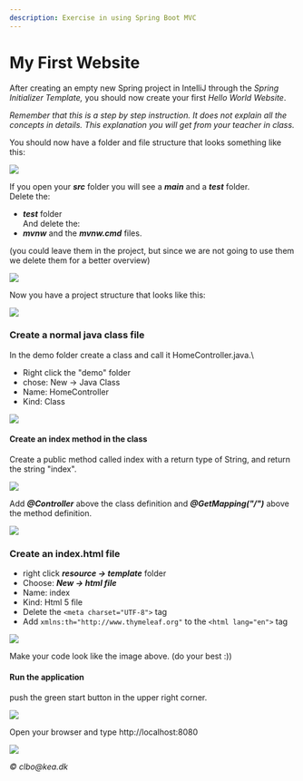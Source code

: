 ```yaml
---
description: Exercise in using Spring Boot MVC
---
```


# My First Website

After creating an empty new Spring project in IntelliJ through the _Spring Initializer Template,_ you should now create your first _Hello World Website_.

_Remember that this is a step by step instruction. It does not explain all the concepts in details. This explanation you will get from your teacher in class._

You should now have a folder and file structure that looks something like this:

![](<../.gitbook/assets/Screen Shot 2017-11-17 at 10.58.46.png>)

If you open your _**src**_ folder you will see a _**main**_ and a _**test**_ folder.\
Delete the:

* _**test**_ folder\
  And delete the:
* _**mvnw**_ and the _**mvnw.cmd**_ files.

(you could leave them in the project, but since we are not going to use them we delete them for a better overview)

![](<../.gitbook/assets/Screen Shot 2017-11-17 at 11.06.38.png>)

Now you have a project structure that looks like this:

![](<../.gitbook/assets/Screen Shot 2017-11-17 at 11.13.55.png>)

### Create a normal java class file

In the demo folder create a class and call it HomeController.java.\


* Right click the "demo" folder
* chose: New -> Java Class
* Name: HomeController
* Kind: Class

![](<../.gitbook/assets/Screen Shot 2017-11-17 at 23.12.13.png>)

#### Create an index method in the class

Create a public method called index with a return type of String, and return the string "index".

![](<../.gitbook/assets/Screen Shot 2017-11-17 at 23.19.40.png>)

Add _**@Controller**_ above the class definition and _**@GetMapping("/")**_ above the method definition.

![](<../.gitbook/assets/Screen Shot 2017-11-17 at 23.30.50.png>)

### Create an index.html file

* right click _**resource -> template**_ folder
* Choose: _**New -> html file**_
* Name: index
* Kind: Html 5 file
* Delete the `<meta charset="UTF-8">` tag
* Add `xmlns:th="http://www.thymeleaf.org"`  to the `<html lang="en">` tag

![](../.gitbook/assets/newHtml.png)

Make your code look like the image above. (do your best :))

#### Run the application

push the green start button in the upper right corner.

![](<../.gitbook/assets/Screen Shot 2017-11-17 at 23.49.09.png>)

Open your browser and type http://localhost:8080

![](<../.gitbook/assets/Screen Shot 2017-11-17 at 23.53.41.png>)

_© clbo@kea.dk_
